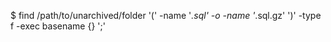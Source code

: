 <!-- post: database-backup_mysql -->


$ find /path/to/unarchived/folder '(' -name '*.sql' -o -name '*.sql.gz' ')' -type f -exec basename {} ';'    
